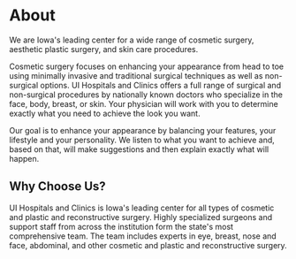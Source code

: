 # About

We are Iowa's leading center for a wide range of cosmetic surgery, aesthetic plastic surgery, and skin care procedures.

Cosmetic surgery focuses on enhancing your appearance from head to toe using minimally invasive and traditional surgical techniques as well as non-surgical options. UI Hospitals and Clinics offers a full range of surgical and non-surgical procedures by nationally known doctors who specialize in the face, body, breast, or skin. Your physician will work with you to determine exactly what you need to achieve the look you want.

Our goal is to enhance your appearance by balancing your features, your lifestyle and your personality. We listen to what you want to achieve and, based on that, will make suggestions and then explain exactly what will happen.

## Why Choose Us?
UI Hospitals and Clinics is Iowa's leading center for all types of cosmetic and plastic and reconstructive surgery. Highly specialized surgeons and support staff from across the institution form the state's most comprehensive team. The team includes experts in eye, breast, nose and face, abdominal, and other cosmetic and plastic and reconstructive surgery.